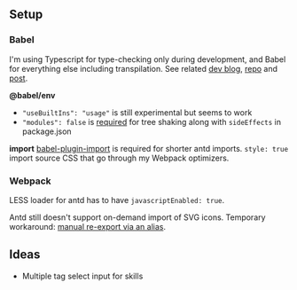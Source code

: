 ## Setup
### Babel
I'm using Typescript for type-checking only during development, and Babel for everything else including transpilation. See related [dev blog](https://devblogs.microsoft.com/typescript/typescript-and-babel-7/), [repo](https://github.com/Microsoft/TypeScript-Babel-Starter) and [post](https://iamturns.com/typescript-babel/).

__@babel/env__ 
 - `"useBuiltIns": "usage"` is still experimental but seems to work
 - `"modules": false` is [required](https://webpack.js.org/guides/tree-shaking/#conclusion) for tree shaking along with `sideEffects` in package.json

__import__
[babel-plugin-import](https://www.npmjs.com/package/babel-plugin-import) is required for shorter antd imports. `style: true` import source CSS that go through my Webpack optimizers. 

### Webpack
LESS loader for antd has to have `javascriptEnabled: true`.

Antd still doesn't support on-demand import of SVG icons. Temporary workaround: [manual re-export via an alias](https://github.com/ant-design/ant-design/issues/12011#issuecomment-423173228).

## Ideas
 - Multiple tag select input for skills